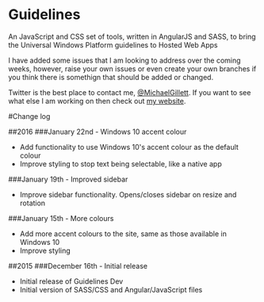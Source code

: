 # Guidelines
An JavaScript and CSS set of tools, written in AngularJS and SASS, to bring the Universal Windows Platform guidelines to Hosted Web Apps

I have added some issues that I am looking to address over the coming weeks, however, raise your own issues or even create your own branches if you think there is somethign that should be added or changed.

Twitter is the best place to contact me, [@MichaelGillett](http://twitter.com/michaelgillett). If you want to see what else I am working on then check out [my website](http://michaelgillett.azurewebsites.net/).

#Change log

##2016
###January 22nd - Windows 10 accent colour
- Add functionality to use Windows 10's accent colour as the default colour
- Improve styling to stop text being selectable, like a native app

###January 19th - Improved sidebar
- Improve sidebar functionality. Opens/closes sidebar on resize and rotation

###January 15th - More colours
- Add more accent colours to the site, same as those available in Windows 10
- Improve styling

##2015
###December 16th - Initial release
- Initial release of Guidelines Dev
- Initial version of SASS/CSS and Angular/JavaScript files